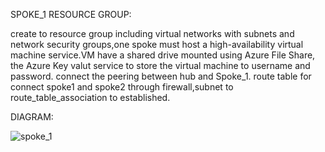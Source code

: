 SPOKE_1 RESOURCE GROUP:

 create to resource group including virtual networks  with subnets and network security groups,one spoke must host a high-availability virtual machine service.VM  have a shared drive mounted using Azure File Share, the Azure Key valut service to store the virtual machine to username and password. connect  the peering between hub and Spoke_1. route table for connect spoke1 and spoke2 through firewall,subnet to route_table_association to established.

 DIAGRAM:


  ![spoke_1](https://github.com/user-attachments/assets/7a4a1d6e-495c-42d5-ae14-1eb461e59d59)